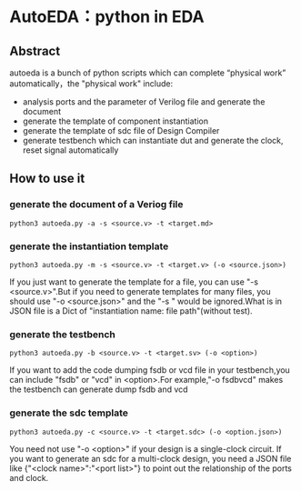 # AutoEDA：python in EDA

## Abstract

autoeda is a bunch of python scripts which can complete  “physical work” automatically，the "physical work" include:

- analysis ports and the parameter of Verilog file and generate the document
- generate the template of component instantiation
- generate the template of sdc file of Design Compiler
- generate testbench which can instantiate dut and generate the clock, reset signal automatically



## How to use it

### generate the document of a Veriog file

```shell
python3 autoeda.py -a -s <source.v> -t <target.md>
```

### generate the instantiation template

```shell
python3 autoeda.py -m -s <source.v> -t <target.v> (-o <source.json>)
```

If you just want to generate the template for a file, you can use "-s \<source.v\>".But if you need to generate templates for many files, you should use "-o \<source.json\>" and the "-s " would be ignored.What is in JSON file is a Dict of "instantiation name: file path"(without test).

### generate the testbench

```shell
python3 autoeda.py -b <source.v> -t <target.sv> (-o <option>)
```

If you want to add the code dumping fsdb or vcd file in your testbench,you can include "fsdb" or "vcd" in \<option\>.For example,"-o fsdbvcd" makes the testbench can generate dump fsdb and vcd 

### generate the sdc template

```shell
python3 autoeda.py -c <source.v> -t <target.sdc> (-o <option.json>)
```

You need not use "-o \<option\>" if your design is a single-clock circuit. If you want to generate an sdc for a multi-clock design, you need a JSON file like {"\<clock name\>":"\<port list\>"} to point out the relationship of the ports and clock.